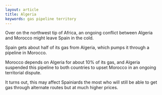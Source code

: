 ```yaml
---
layout: article
title: Algeria
keywords: gas pipeline territory
---
```


Over on the northwest tip of Africa, an ongoing conflict between Algeria and Morocco might leave Spain in the cold.

Spain gets about half of its gas from Algeria, which pumps it through a pipeline in Morocco.

Morocco depends on Algeria for about 10% of its gas, and Algeria suspended this pipeline to both countries to upset Morocco in an ongoing territorial dispute.

It turns out, this may affect Spainiards the most who will still be able to get gas through alternate routes but at much higher prices.
